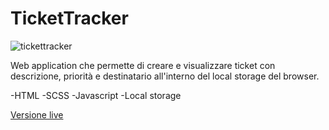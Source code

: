 # TicketTracker

![tickettracker](https://user-images.githubusercontent.com/63905925/114791106-2cef7080-9d86-11eb-92f9-9f289f165e76.jpg)

Web application che permette di creare e visualizzare ticket con descrizione, priorità e destinatario all'interno del local storage del browser.

-HTML -SCSS -Javascript -Local storage

 [Versione live](https://tickettracker.federicovolonterio.it)

